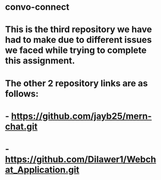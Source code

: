 # convo-connect
# This is the third repository we have had to make due to different issues we faced while trying to complete this assignment.
# The other 2 repository links are as follows:
# - https://github.com/jayb25/mern-chat.git
# - https://github.com/Dilawer1/Webchat_Application.git
